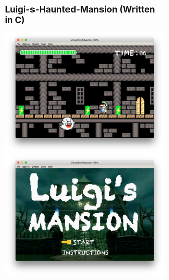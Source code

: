 # Luigi-s-Haunted-Mansion (Written in C)
![alt text](https://github.com/dhan45/Luigi-s-Haunted-Mansion/blob/master/imgs/Screen%20Shot%202017-12-13%20at%204.36.10%20PM.png)
![alt text](https://github.com/dhan45/Luigi-s-Haunted-Mansion/blob/master/imgs/Screen%20Shot%202017-12-13%20at%204.36.40%20PM.png)
